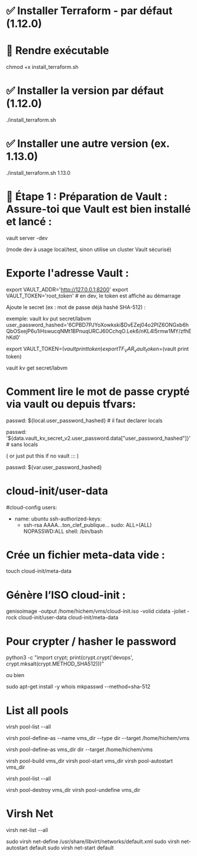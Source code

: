 
# ✅ Installer Terraform - par défaut (1.12.0)

# 🧼 Rendre exécutable

chmod +x install_terraform.sh

# ✅ Installer la version par défaut (1.12.0)

./install_terraform.sh


# ✅ Installer une autre version (ex. 1.13.0)

./install_terraform.sh 1.13.0



# 🧱 Étape 1 : Préparation de Vault  : Assure-toi que Vault est bien installé et lancé :

vault server -dev

(mode dev à usage local/test, sinon utilise un cluster Vault sécurisé)


# Exporte l'adresse Vault :

export VAULT_ADDR='http://127.0.0.1:8200'
export VAULT_TOKEN='root_token'   # en dev, le token est affiché au démarrage



Ajoute le secret (ex : mot de passe déjà hashé SHA-512) :

exemple:
vault kv put secret/labvm user_password_hashed='$6$CPBD7PJYoXowkski$DvEZej04o2PlZ6ONGxb6hQbOSxejP6u1iHswucqNMt1BPnuqURCJ60CchqO.Lek6/nKL4l5rmw1MY/zfhEhKd0'


export VAULT_TOKEN=$(vault print token)
export TF_VAR_vault_token=$(vault print token)

vault kv get secret/labvm



# Comment lire le mot de passe crypté via vault ou depuis tfvars: 
passwd: ${local.user_password_hashed}                 # il faut declarer locals

passwd: '${data.vault_kv_secret_v2.user_password.data["user_password_hashed"]}'  # sans locals

 ( or just put this if no vault :::  )

passwd: ${var.user_password_hashed}  


# cloud-init/user-data

#cloud-config
users:
  - name: ubuntu
    ssh-authorized-keys:
      - ssh-rsa AAAA...ton_clef_publique...
    sudo: ALL=(ALL) NOPASSWD:ALL
    shell: /bin/bash

# Crée un fichier meta-data vide :

touch cloud-init/meta-data

# Génère l’ISO cloud-init :

genisoimage -output /home/hichem/vms/cloud-init.iso -volid cidata -joliet -rock cloud-init/user-data cloud-init/meta-data


# Pour crypter / hasher le password 
python3 -c "import crypt; print(crypt.crypt('devops', crypt.mksalt(crypt.METHOD_SHA512)))"

ou bien

sudo apt-get install -y whois
mkpasswd --method=sha-512


# List all pools

virsh pool-list --all

virsh pool-define-as --name vms_dir --type dir --target /home/hichem/vms

virsh pool-define-as vms_dir dir --target /home/hichem/vms

virsh pool-build vms_dir
virsh pool-start vms_dir
virsh pool-autostart vms_dir

virsh pool-list --all

virsh pool-destroy vms_dir
virsh pool-undefine vms_dir


# Virsh Net
virsh net-list --all

sudo virsh net-define /usr/share/libvirt/networks/default.xml
sudo virsh net-autostart default
sudo virsh net-start default
